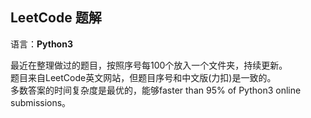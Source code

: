 ## LeetCode 题解
语言：**Python3**

最近在整理做过的题目，按照序号每100个放入一个文件夹，持续更新。  
题目来自LeetCode英文网站，但题目序号和中文版(力扣)是一致的。  
多数答案的时间复杂度是最优的，能够faster than 95% of Python3 online submissions。  
